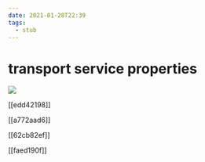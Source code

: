 ```yaml
---
date: 2021-01-28T22:39
tags: 
  - stub
---
```


# transport service properties

![](~/zettelkasten/static/transport-service-apps.jpg)

[[edd42198]]

[[a772aad6]]

[[62cb82ef]]

[[faed190f]]
